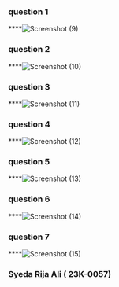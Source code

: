 ### question 1
****![Screenshot (9)](https://github.com/Srijaali/PF-FALL23/assets/142867637/ce77f399-4d58-4d6e-b07a-974ddc13c837)
### question 2
****![Screenshot (10)](https://github.com/Srijaali/PF-FALL23/assets/142867637/21835fff-e960-4ad7-9a5b-eece9e7cb548)
### question 3
****![Screenshot (11)](https://github.com/Srijaali/PF-FALL23/assets/142867637/eb9be1a6-3c2a-4204-b5a1-dac43b3ea9d8)
### question 4
****![Screenshot (12)](https://github.com/Srijaali/PF-FALL23/assets/142867637/3d49c424-051d-43d0-aeae-2a40e9a559f1)
### question 5
****![Screenshot (13)](https://github.com/Srijaali/PF-FALL23/assets/142867637/08f2c941-ece3-4e1c-a1ab-ed9263a2b3e2)
### question 6
****![Screenshot (14)](https://github.com/Srijaali/PF-FALL23/assets/142867637/42cf55e6-826f-408b-a4b8-20902d81287d)
### question 7
****![Screenshot (15)](https://github.com/Srijaali/PF-FALL23/assets/142867637/3004a4b3-d5a2-4025-bed5-a589acf8ec84)
### Syeda Rija Ali ( 23K-0057) 
